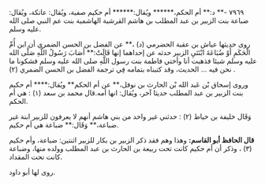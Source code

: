 ٧٩٦٩ -** د:** أم الحكم،****** ويُقال:****** أم حكيم صفية، ويُقال: عاتكة، ويُقال: ضباعة بنت الزبير بن عبد المطلب بن هاشم القرشية الهاشمية بنت عم النبي صلى الله عليه وسلم.

روى حديثها عياش بن عقبة الحضرمي (د) ،** عن الفضل بن الحسن الضمري أن ابن أُمِّ الْحَكَمِ أَوْ ضُبَاعَةَ ابْنَتَيِ الزبير حدثه عن إحداهما إنها قَالَتْ:** أَصَابَ رَسُولُ اللَّهِ صَلَّى الله عليه وسلم شيئا فذهبت أنا وأختي فاطمة بنت رسول اللَّهِ صلى الله عليه وسلم فشكونا ما نحن فيه ... الحديث، وقد كتبناه بتمامه فِي ترجمة الفضل بن الحسن الضمري (٢) .

وروى إسحاق بْن عَبد الله بْن الحارث بن نوفل،** عن أم الحكم** ويُقال:**** أم حكيم بنت الزبير بن عبد المطلب حديثا آخر، ويُقال: انها أمه.قال محمد بن سعد (١) : هي أم الحكم.

وَقَال خليفة بن خياط (٢) : حدثني غير واحد من بني هاشم أنهم لا يعرفون للزبير ابنة غير ضباعة،** وَقَال:** ضباعة هي أم حكيم.

**قال الحافظ أبو القاسم:** وهذا وهم فقد ذكر الزبير بن بكار للزبير اثنتين: ضباعة، وأم حكيم (٣) ، وذكر أن أم حكيم كانت تحت ربيعة بن الحارث بن عبد المطلب وولده منها، وضباعة كانت تحت المقداد.

روى لها أبو داود.